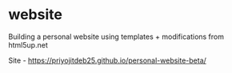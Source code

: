 # website
Building a personal website using templates + modifications from html5up.net

Site - https://priyojitdeb25.github.io/personal-website-beta/

